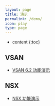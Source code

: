 ```yaml
---
layout: page
title: 演示
permalink: /demo/
icon: play
type: page
---
```


* content
{:toc}

## VSAN 
* [VSAN 6.2 功能演示](http://www.halfcoffee.com/demo/vsan-demo.html) 

## NSX

* [NSX 功能演示](http://www.halfcoffee.com/demo/NSX.htm) 

